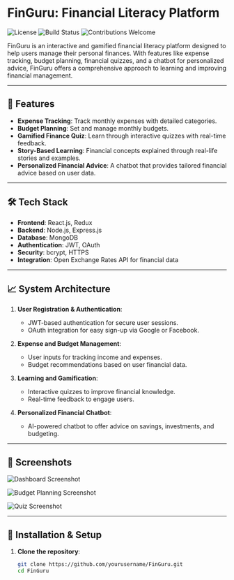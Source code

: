 # FinGuru: Financial Literacy Platform

![License](https://img.shields.io/badge/license-MIT-blue)
![Build Status](https://img.shields.io/badge/build-passing-brightgreen)
![Contributions Welcome](https://img.shields.io/badge/contributions-welcome-orange)

FinGuru is an interactive and gamified financial literacy platform designed to help users manage their personal finances. With features like expense tracking, budget planning, financial quizzes, and a chatbot for personalized advice, FinGuru offers a comprehensive approach to learning and improving financial management.

---

## 🚀 Features

- **Expense Tracking**: Track monthly expenses with detailed categories.
- **Budget Planning**: Set and manage monthly budgets.
- **Gamified Finance Quiz**: Learn through interactive quizzes with real-time feedback.
- **Story-Based Learning**: Financial concepts explained through real-life stories and examples.
- **Personalized Financial Advice**: A chatbot that provides tailored financial advice based on user data.

---

## 🛠️ Tech Stack

- **Frontend**: React.js, Redux
- **Backend**: Node.js, Express.js
- **Database**: MongoDB
- **Authentication**: JWT, OAuth
- **Security**: bcrypt, HTTPS
- **Integration**: Open Exchange Rates API for financial data

---

## 📈 System Architecture

1. **User Registration & Authentication**:
   - JWT-based authentication for secure user sessions.
   - OAuth integration for easy sign-up via Google or Facebook.

2. **Expense and Budget Management**:
   - User inputs for tracking income and expenses.
   - Budget recommendations based on user financial data.

3. **Learning and Gamification**:
   - Interactive quizzes to improve financial knowledge.
   - Real-time feedback to engage users.

4. **Personalized Financial Chatbot**:
   - AI-powered chatbot to offer advice on savings, investments, and budgeting.

---

## 📸 Screenshots


![Dashboard Screenshot](https://github.com/user-attachments/assets/dashboard-screenshot.png)


![Budget Planning Screenshot](https://github.com/user-attachments/assets/budget-planning-screenshot.png)


![Quiz Screenshot](https://github.com/user-attachments/assets/quiz-screenshot.png)

---

## 🔧 Installation & Setup

1. **Clone the repository**:
   ```bash
   git clone https://github.com/yourusername/FinGuru.git
   cd FinGuru
